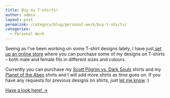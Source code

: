 ```yaml
---
title: Buy my T-shirts!
author: admin
layout: post
permalink: /category/blog/personal-work/buy-t-shirts/
categories:
  - Personal Work
---
```

Seeing as I&#8217;ve been working on some T-shirt designs lately, I have just<a href="https://thecrypt.printmighty.co.nz/" target="_blank"> set up an online store</a> where you can purchase some of my designs on T-shirts &#8211; both male and female fits in different sizes and colours.

Currently you can purchase my <a title="Scott Pilgrim vs. Dark Souls" href="http://thecrypt.co.nz/category/portfolio/2d/illustration/scott-pilgrim-vs-dark-souls/" target="_blank">Scott Pilgrim vs. Dark Souls</a> shirts and my <a title="Planet of the Abes" href="http://thecrypt.co.nz/category/portfolio/2d/illustration/planet-abes/" target="_blank">Planet of the Abes</a> shirts and I will add more shirts as time goes on. If you have any requests for previous designs on shirts, just <a title="About" href="http://thecrypt.co.nz/about/" target="_blank">let me know</a> :)

<a href="https://thecrypt.printmighty.co.nz/" target="_blank">Have a look here! →</a>